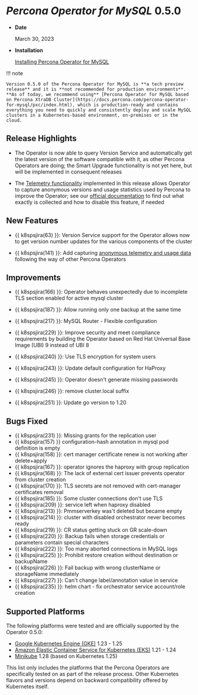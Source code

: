 # *Percona Operator for MySQL* 0.5.0

* **Date**

    March 30, 2023

* **Installation**

    [Installing Percona Operator for MySQL](../index.md#advanced-installation-guides)

!!! note

    Version 0.5.0 of the Percona Operator for MySQL is **a tech preview release** and it is **not recommended for production environments**. **As of today, we recommend using** [Percona Operator for MySQL based on Percona XtraDB Cluster](https://docs.percona.com/percona-operator-for-mysql/pxc/index.html), which is production-ready and contains everything you need to quickly and consistently deploy and scale MySQL clusters in a Kubernetes-based environment, on-premises or in the cloud.

## Release Highlights

* The Operator is now able to query Version Service and automatically get the latest version of the software compatible with it, as other Percona Operators are doing; the Smart Upgrade functionality is not yet here, but will be implemented in consequent releases

* The [Telemetry functionality](../telemetry.md) implemented in this release allows Operator to capture anonymous versions and usage statistics used by Percona to improve the Operator; see our [official documentation](../telemetry.md) to find out what exactly is collected and how to disable this feature, if needed

## New Features

* {{ k8spsjira(63) }}: Version Service support for the Operator allows now to get version number updates for the various components of the cluster

* {{ k8spsjira(141) }}: Add capturing [anonymous telemetry and usage data](../telemetry.md) following the way of other Percona Operators

## Improvements

* {{ k8spsjira(166) }}: Operator behaves unexpectedly due to incomplete TLS section enabled for active mysql cluster
* {{ k8spsjira(187) }}: Allow running only one backup at the same time
* {{ k8spsjira(217) }}: MySQL Router - Flexible configuration
* {{ k8spsjira(229) }}: Improve security and meet compliance requirements by building the Operator based on Red Hat Universal Base Image (UBI) 9 instead of UBI 8

* {{ k8spsjira(240) }}: Use TLS encryption for system users

* {{ k8spsjira(243) }}: Update default configuration for HaProxy

* {{ k8spsjira(245) }}: Operator doesn't generate missing passwords

* {{ k8spsjira(246) }}: remove cluster.local suffix

* {{ k8spsjira(251) }}: Update go version to 1.20

## Bugs Fixed

* {{ k8spsjira(231) }}: Missing grants for the replication user
* {{ k8spsjira(157) }} configuration-hash annotation in mysql pod definition is empty
* {{ k8spsjira(158) }}: cert manager certificate renew is not working after delete+apply
* {{ k8spsjira(167) }}: operator ignores the haproxy with group replication 
* {{ k8spsjira(168) }}: The lack of external cert issuer prevents operator from cluster creation
* {{ k8spsjira(170) }}: TLS secrets are not removed with cert-manager certificates removal
* {{ k8spsjira(185) }}: Some cluster connections don't use TLS
* {{ k8spsjira(209) }}: service left when haproxy disabled
* {{ k8spsjira(213) }}: Pmmserverkey was't deleted but became empty
* {{ k8spsjira(214) }}: cluster with disabled orchestrator never becomes ready
* {{ k8spsjira(219) }}: CR status getting stuck on GR scale-down
* {{ k8spsjira(220) }}: Backup fails when storage credentials or parameters contain special characters
* {{ k8spsjira(222) }}: Too many aborted connections in MySQL logs
* {{ k8spsjira(225) }}: Prohibit restore creation without destination or backupName
* {{ k8spsjira(226) }}: Fail backup with wrong clusterName or storageName immediately
* {{ k8spsjira(227) }}: Can't change label/annotation value in service
* {{ k8spsjira(235) }}: helm chart - fix orchestrator service account/role creation

## Supported Platforms

The following platforms were tested and are officially supported by the Operator
0.5.0:

* [Google Kubernetes Engine (GKE)](https://cloud.google.com/kubernetes-engine) 1.23 - 1.25
* [Amazon Elastic Container Service for Kubernetes (EKS)](https://aws.amazon.com) 1.21 - 1.24
* [Minikube](https://minikube.sigs.k8s.io/docs/) 1.28 (based on Kubernetes 1.25)

This list only includes the platforms that the Percona Operators are specifically tested on as part of the release process. Other Kubernetes flavors and versions depend on backward compatibility offered by Kubernetes itself.
